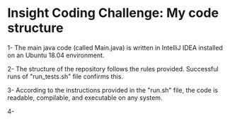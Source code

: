 # Insight Coding Challenge: My code structure

1- The main java code (called Main.java) is written in IntelliJ IDEA installed on an Ubuntu 18.04 environment.

2- The structure of the repository follows the rules provided. Successful runs of "run_tests.sh" file confirms this.

3- According to the instructions provided in the "run.sh" file, the code is readable, compilable, and executable on any system.

4- 

